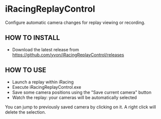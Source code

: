 # iRacingReplayControl

Configure automatic camera changes for replay viewing or recording.

## HOW TO INSTALL

- Download the latest release from https://github.com/yvon/iRacingReplayControl/releases

## HOW TO USE

- Launch a replay within iRacing
- Execute iRacingReplayControl.exe
- Save some camera positions using the "Save current camera" button
- Watch the replay: your cameras will be automatically selected

You can jump to previously saved camera by clicking on it. A right click will delete the selection.
